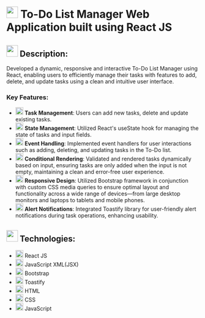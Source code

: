 <!-- Title -->
# <img src="https://github.githubassets.com/images/icons/emoji/unicode/1f4dd.png" width="30" height="30"> To-Do List Manager Web Application built using React JS

<!-- Description Section -->
## <img src="https://github.githubassets.com/images/icons/emoji/unicode/1f4d5.png" width="30" height="30"> Description:
Developed a dynamic, responsive and interactive To-Do List Manager using React, enabling users to efficiently manage their tasks with features to add, delete, and update tasks using a clean and intuitive user interface.

### Key Features:
- <img src="https://github.githubassets.com/images/icons/emoji/unicode/1f539.png" width="20" height="20"> **Task Management**: Users can add new tasks, delete and update existing tasks.
- <img src="https://github.githubassets.com/images/icons/emoji/unicode/1f539.png" width="20" height="20"> **State Management**: Utilized React's useState hook for managing the state of tasks and input fields.
- <img src="https://github.githubassets.com/images/icons/emoji/unicode/1f539.png" width="20" height="20"> **Event Handling**: Implemented event handlers for user interactions such as adding, deleting, and updating tasks in the To-Do list.
- <img src="https://github.githubassets.com/images/icons/emoji/unicode/1f539.png" width="20" height="20"> **Conditional Rendering**: Validated and rendered tasks dynamically based on input, ensuring tasks are only added when the input is not empty, maintaining a clean and error-free user experience.
- <img src="https://github.githubassets.com/images/icons/emoji/unicode/1f539.png" width="20" height="20"> **Responsive Design**: Utilized Bootstrap framework in conjunction with custom CSS media queries to ensure optimal layout and functionality across a wide range of devices—from large desktop monitors and laptops to tablets and mobile phones.
- <img src="https://github.githubassets.com/images/icons/emoji/unicode/1f539.png" width="20" height="20"> **Alert Notifications**: Integrated Toastify library for user-friendly alert notifications during task operations, enhancing usability.

<!-- Technologies Section -->
## <img src="https://github.githubassets.com/images/icons/emoji/unicode/1f4e6.png" width="30" height="30"> Technologies:
- <img src="https://github.githubassets.com/images/icons/emoji/unicode/1f539.png" width="20" height="20"> React JS
- <img src="https://github.githubassets.com/images/icons/emoji/unicode/1f539.png" width="20" height="20"> JavaScript XML(JSX)
- <img src="https://github.githubassets.com/images/icons/emoji/unicode/1f539.png" width="20" height="20"> Bootstrap
- <img src="https://github.githubassets.com/images/icons/emoji/unicode/1f539.png" width="20" height="20"> Toastify
- <img src="https://github.githubassets.com/images/icons/emoji/unicode/1f539.png" width="20" height="20"> HTML
- <img src="https://github.githubassets.com/images/icons/emoji/unicode/1f539.png" width="20" height="20"> CSS
- <img src="https://github.githubassets.com/images/icons/emoji/unicode/1f539.png" width="20" height="20"> JavaScript

<!-- Technologies Section -->
